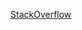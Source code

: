 [StackOverflow](https://stackoverflow.com/questions/620137/do-the-parentheses-after-the-type-name-make-a-difference-with-new)
